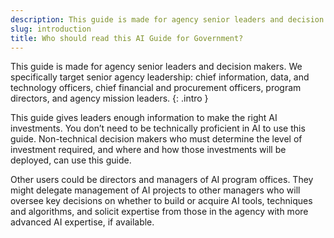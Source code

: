 ```yaml
---
description: This guide is made for agency senior leaders and decision makers. We specifically target senior agency leadership; Chief Information, Data and Technology Officers; Chief Financial and Procurement Officers; program directors; and agency mission leaders. 
slug: introduction
title: Who should read this AI Guide for Government?
---
```


This guide is made for agency senior leaders and decision makers. We specifically target senior agency leadership: chief information, data, and technology officers, chief financial and procurement officers, program directors, and agency mission leaders. 
{: .intro }

This guide gives leaders enough information to make the right AI investments. You don’t need to be technically proficient in AI to use this guide. Non-technical decision makers who must determine the level of investment required, and where and how those investments will be deployed, can use this guide. 

Other users could be directors and managers of AI program offices. They might delegate management of AI projects to other managers who will oversee key decisions on whether to build or acquire AI tools, techniques and algorithms, and solicit expertise from those in the agency with more advanced AI expertise, if available. 
